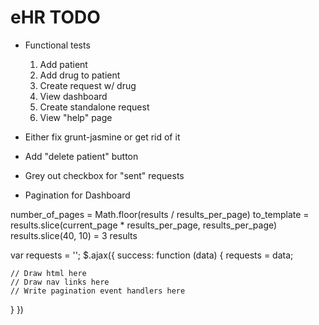# eHR TODO

* Functional tests
  1. Add patient
  2. Add drug to patient
  3. Create request w/ drug
  4. View dashboard
  5. Create standalone request
  6. View "help" page

* Either fix grunt-jasmine or get rid of it

* Add "delete patient" button
* Grey out checkbox for "sent" requests
* Pagination for Dashboard

number_of_pages = Math.floor(results / results_per_page)
to_template = results.slice(current_page * results_per_page,
results_per_page)
results.slice(40, 10) = 3 results

var requests = '';
$.ajax({
  success: function (data) {
    requests = data;  
    
    // Draw html here
    // Draw nav links here
    // Write pagination event handlers here
  }
})

